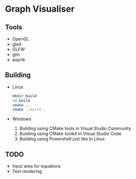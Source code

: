 # Graph Visualiser

## Tools
- OpenGL
- glad
- GLFW
- glm
- exprtk

## Building
- Linux
  ```bash
  mkdir build
  cd build
  cmake ..
  cmake --build .
  ```

- Windows
  1. Building using CMake tools in Visual Studio Community
  2. Building using CMake toolkit in Visual Studio Code
  3. Building using Powershell just like in Linux
## TODO
- Input area for equations
- Text rendering

